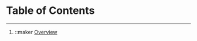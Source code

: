 # Table of Contents
__________________________________________________________________________________________________________________________________________________________
<ol dir='auto'>
<li> 
  ::maker
<a href="#1-overview">Overview</a>
</li>

</ol>
